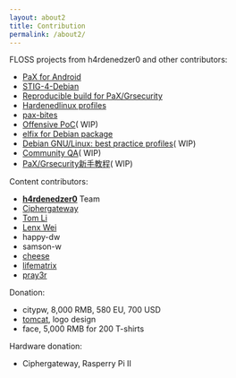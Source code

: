 ```yaml
---
layout: about2
title: Contribution
permalink: /about2/
---
```


FLOSS projects from h4rdenedzer0 and other contributors:

* [PaX for Android](http://hardenedlinux.org/system-security/2015/05/11/Grsecurity-for-Nexus-7-2013.html)
* [STIG-4-Debian](http://hardenedlinux.org/system-security/2015/06/19/STIG-4-Debian.html)
* [Reproducible build for PaX/Grsecurity](https://github.com/hardenedlinux/grsecurity-reproducible-build)
* [Hardenedlinux profiles](https://github.com/hardenedlinux/hardenedlinux_profiles)
* [pax-bites](https://github.com/hardenedlinux/pax-bites)
* [Offensive PoC](https://github.com/hardenedlinux/offensive_poc)( WIP)
* [elfix for Debian package](https://github.com/hardenedlinux/elfix-deb)
* [Debian GNU/Linux: best practice profiles](https://github.com/hardenedlinux/Debian-GNU-Linux-Profiles)( WIP)
* [Community QA](https://github.com/hardenedlinux/community-QA)( WIP)
* [PaX/Grsecurity新手教程](https://github.com/hardenedlinux/grsecurity-101-tutorials)( WIP)

Content contributors:

* **[h4rdenedzer0](http://hardenedlinux.org/about/)** Team
* [Ciphergateway](https://twitter.com/ciphergateway)
* [Tom Li](https://biergaizi.info/)
* [Lenx Wei](https://www.linkedin.com/pub/tao-wei/26/60/25)
* happy-dw
* samson-w
* [cheese](https://github.com/cheese)
* [lifematrix](https://github.com/lifematrix)
* [pray3r](https://github.com/Pray3r)

Donation:

* citypw, 8,000 RMB, 580 EU, 700 USD
* [tomcat](http://www.songhaoyun.com/), logo design
* face, 5,000 RMB for 200 T-shirts

Hardware donation:

* Ciphergateway, Rasperry Pi II
